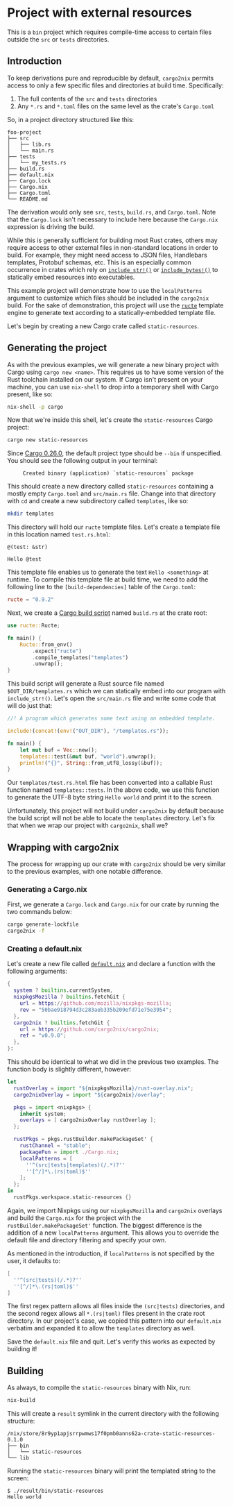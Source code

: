 # Project with external resources

This is a `bin` project which requires compile-time access to certain files
outside the `src` or `tests` directories.

## Introduction

To keep derivations pure and reproducible by default, `cargo2nix` permits access
to only a few specific files and directories at build time. Specifically:

1. The full contents of the `src` and `tests` directories
2. Any `*.rs` and `*.toml` files on the same level as the crate's `Cargo.toml`

So, in a project directory structured like this:

```text
foo-project
├── src
│   ├── lib.rs
│   └── main.rs
├── tests
│   └── my_tests.rs
├── build.rs
├── default.nix
├── Cargo.lock
├── Cargo.nix
├── Cargo.toml
└── README.md
```

The derivation would only see `src`, `tests`, `build.rs`, and `Cargo.toml`. Note
that the `Cargo.lock` isn't necessary to include here because the `Cargo.nix`
expression is driving the build.

While this is generally sufficient for building most Rust crates, others may
require access to other external files in non-standard locations in order to
build. For example, they might need access to JSON files, Handlebars templates,
Protobuf schemas, etc. This is an especially common occurrence in crates which
rely on [`include_str!()`] or [`include_bytes!()`] to statically embed resources
into executables.

[`include_str!()`]: https://doc.rust-lang.org/std/macro.include_str.html
[`include_bytes!()`]: https://doc.rust-lang.org/std/macro.include_bytes.html

This example project will demonstrate how to use the `localPatterns` argument to
customize which files should be included in the `cargo2nix` build. For the sake
of demonstration, this project will use the [`ructe`] template engine to
generate text according to a statically-embedded template file.

[`ructe`]: https://github.com/kaj/ructe

Let's begin by creating a new Cargo crate called `static-resources`.

## Generating the project

As with the previous examples, we will generate a new binary project with Cargo
using `cargo new <name>`. This requires us to have some version of the Rust
toolchain installed on our system. If Cargo isn't present on your machine, you
can use `nix-shell` to drop into a temporary shell with Cargo present, like so:

```bash
nix-shell -p cargo
```

Now that we're inside this shell, let's create the `static-resources` Cargo
project:

```bash
cargo new static-resources
```

Since [Cargo 0.26.0](https://github.com/rust-lang/cargo/pull/5029), the default
project type should be `--bin` if unspecified. You should see the following
output in your terminal:

```text
     Created binary (application) `static-resources` package
```

This should create a new directory called `static-resources` containing a mostly
empty `Cargo.toml` and `src/main.rs` file. Change into that directory with `cd`
and create a new subdirectory called `templates`, like so:

```bash
mkdir templates
```

This directory will hold our `ructe` template files. Let's create a template
file in this location named `test.rs.html`:

```text
@(test: &str)

Hello @test
```

This template file enables us to generate the text `Hello <something>` at
runtime. To compile this template file at build time, we need to add the
following line to the `[build-dependencies]` table of the `Cargo.toml`:

```toml
ructe = "0.9.2"
```

Next, we create a [Cargo build script] named `build.rs` at the crate root:

[Cargo build script]: https://doc.rust-lang.org/cargo/reference/build-scripts.html

```rust
use ructe::Ructe;

fn main() {
    Ructe::from_env()
        .expect("ructe")
        .compile_templates("templates")
        .unwrap();
}
```

This build script will generate a Rust source file named `$OUT_DIR/templates.rs`
which we can statically embed into our program with `include_str!()`. Let's open
the `src/main.rs` file and write some code that will do just that:

```rust
//! A program which generates some text using an embedded template.

include!(concat!(env!("OUT_DIR"), "/templates.rs"));

fn main() {
    let mut buf = Vec::new();
    templates::test(&mut buf, "world").unwrap();
    println!("{}", String::from_utf8_lossy(&buf));
}
```

Our `templates/test.rs.html` file has been converted into a callable Rust
function named `templates::tests`. In the above code, we use this function to
generate the UTF-8 byte string `Hello world` and print it to the screen.

Unfortunately, this project will not build under `cargo2nix` by default because
the build script will not be able to locate the `templates` directory. Let's fix
that when we wrap our project with `cargo2nix`, shall we?

## Wrapping with cargo2nix

The process for wrapping up our crate with `cargo2nix` should be very similar to
the previous examples, with one notable difference.

### Generating a Cargo.nix

First, we generate a `Cargo.lock` and `Cargo.nix` for our crate by running the
two commands below:

```bash
cargo generate-lockfile
cargo2nix -f
```

### Creating a default.nix

Let's create a new file called [`default.nix`] and declare a function with the
following arguments:

[`default.nix`]: ./default.nix

```nix
{
  system ? builtins.currentSystem,
  nixpkgsMozilla ? builtins.fetchGit {
    url = https://github.com/mozilla/nixpkgs-mozilla;
    rev = "50bae918794d3c283aeb335b209efd71e75e3954";
  },
  cargo2nix ? builtins.fetchGit {
    url = https://github.com/cargo2nix/cargo2nix;
    ref = "v0.9.0";
  },
}:
```

This should be identical to what we did in the previous two examples. The
function body is slightly different, however:

```nix
let
  rustOverlay = import "${nixpkgsMozilla}/rust-overlay.nix";
  cargo2nixOverlay = import "${cargo2nix}/overlay";

  pkgs = import <nixpkgs> {
    inherit system;
    overlays = [ cargo2nixOverlay rustOverlay ];
  };

  rustPkgs = pkgs.rustBuilder.makePackageSet' {
    rustChannel = "stable";
    packageFun = import ./Cargo.nix;
    localPatterns = [
      ''^(src|tests|templates)(/.*)?''
      ''[^/]*\.(rs|toml)$''
    ];
  };
in
  rustPkgs.workspace.static-resources {}
```

Again, we import Nixpkgs using our `nixpkgsMozilla` and `cargo2nix` overlays
and build the `Cargo.nix` for the project with the `rustBuilder.makePackageSet'`
function. The biggest difference is the addition of a new `localPatterns`
argument. This allows you to override the default file and directory filtering
and specify your own.

As mentioned in the introduction, if `localPatterns` is not specified by the
user, it defaults to:

```nix
[
  ''^(src|tests)(/.*)?''
  ''[^/]*\.(rs|toml)$''
]
```

The first regex pattern allows all files inside the `(src|tests)` directories,
and the second regex allows all `*.(rs|toml)` files present in the crate root
directory. In our project's case, we copied this pattern into our `default.nix`
verbatim and expanded it to allow the `templates` directory as well.

Save the `default.nix` file and quit. Let's verify this works as expected by
building it!

## Building

As always, to compile the `static-resources` binary with Nix, run:

```bash
nix-build
```

This will create a `result` symlink in the current directory with the following
structure:

```text
/nix/store/8r9yp1apjsrrpwmws17f0pmb0anns62a-crate-static-resources-0.1.0
├── bin
│   └── static-resources
└── lib
```

Running the `static-resources` binary will print the templated string to the
screen:

```text
$ ./result/bin/static-resources
Hello world

```
